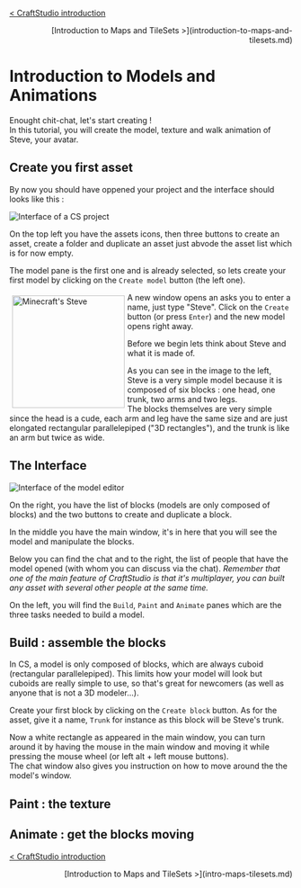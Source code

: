 <style type="text/css">
.float-left {
    float: left;
    margin: 5px;
}
.text-align-right {
    text-align: right;
}
</style>

[< CraftStudio introduction](introduction-to-craftstudio.md)  
<div class="text-align-right">
[Introduction to Maps and TileSets >](introduction-to-maps-and-tilesets.md)
</div>

# Introduction to Models and Animations

Enought chit-chat, let's start creating !  
In this tutorial, you will create the model, texture and walk animation of Steve, your avatar.


## Create you first asset

By now you should have oppened your project and the interface should looks like this :

![Interface of a CS project](https://dl.dropboxusercontent.com/u/51314747/CraftStudio/MinecraftTutorial/img/intro-models-animations/project-interface.png "Interface of a CS project")

On the top left you have the assets icons, then three buttons to create an asset, create a folder and duplicate an asset just abvode the asset list which is for now empty.

The model pane is the first one and is already selected, so lets create your first model by clicking on the `Create model` button (the left one).

<img class="float-left" src="https://dl.dropboxusercontent.com/u/51314747/CraftStudio/MinecraftTutorial/img/intro-models-animations/minecraft-steve.png" alt="Minecraft's Steve" Title="This is Steve" height="200px">

A new window opens an asks you to enter a name, just type "Steve". Click on the `Create` button (or press `Enter`) and the new model opens right away.

Before we begin lets think about Steve and what it is made of.

As you can see in the image to the left, Steve is a very simple model because it is composed of six blocks : one head, one trunk, two arms and two legs.  
The blocks themselves are very simple since the head is a cude, each arm and leg have the same size and are just elongated rectangular parallelepiped ("3D rectangles"), and the trunk is like an arm but twice as wide.  


## The Interface

![Interface of the model editor](https://dl.dropboxusercontent.com/u/51314747/CraftStudio/MinecraftTutorial/img/intro-models-animations/model-interface.png "Interface of the model editor")

On the right, you have the list of blocks (models are only composed of blocks) and the two buttons to create and duplicate a block.  

In the middle you have the main window, it's in here that you will see the model and manipulate the blocks.  

Below you can find the chat and to the right, the list of people that have the model opened (with whom you can discuss via the chat). *Remember that one of the main feature of CraftStudio is that it's multiplayer, you can built any asset with several other people at the same time.*

On the left, you will find the `Build`, `Paint` and `Animate` panes which are the three tasks needed to build a model.


## Build : assemble the blocks

In CS, a model is only composed of blocks, which are always cuboid (rectangular parallelepiped). This limits how your model will look but cuboids are really simple to use, so that's great for newcomers (as well as anyone that is not a 3D modeler...).

Create your first block by clicking on the `Create block` button. As for the asset, give it a name, `Trunk` for instance as this block will be Steve's trunk.

Now a white rectangle as appeared in the main window, you can turn around it by having the mouse in the main window and moving it while pressing the mouse wheel (or left alt + left mouse buttons).  
The chat window also gives you instruction on how to move around the the model's window.


## Paint : the texture


## Animate : get the blocks moving


[< CraftStudio introduction](craftstudio-introduction.md)  
<div class="text-align-right">
[Introduction to Maps and TileSets >](intro-maps-tilesets.md)
</div>
